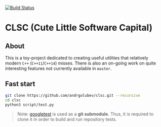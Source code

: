 [![Build Status](https://travis-ci.com/andrgolubev/clsc.svg?branch=master)](https://travis-ci.com/andrgolubev/clsc)

# CLSC (Cute Little Software Capital)

## About

This is a toy-project dedicated to creating useful utilities that
relatively modern `C++` (`C++11`/`C++14`) misses. There is also an on-going
work on quite interesting features not currently available in `master`.

## Fast start

~~~bash
git clone https://github.com/andrgolubev/clsc.git --recursive
cd clsc
python3 script/test.py
~~~

> Note: [googletest](https://github.com/google/googletest) is used as a
**git submodule**. Thus, it is required to clone it in order to build and run
repository tests.
